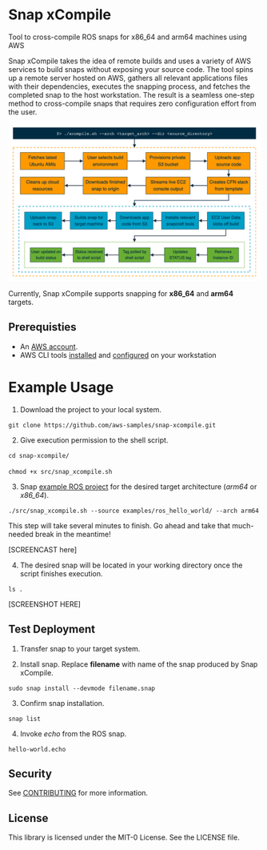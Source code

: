 # Snap xCompile
Tool to cross-compile ROS snaps for x86_64 and arm64 machines using AWS

Snap xCompile takes the idea of remote builds and uses a variety of AWS services to build snaps without exposing your source code. The tool spins up a remote server hosted on AWS, gathers all relevant applications files with their dependencies, executes the snapping process, and fetches the completed snap to the host workstation. The result is a seamless one-step method to cross-compile snaps that requires zero configuration effort from the user.

![Pipeline for Snap xCompile](images/workflow.png)

Currently, Snap xCompile supports snapping for **x86_64** and **arm64** targets.


## Prerequisties
* An [AWS account](https://aws.amazon.com/premiumsupport/knowledge-center/create-and-activate-aws-account/).
* AWS CLI tools [installed](https://docs.aws.amazon.com/cli/latest/userguide/install-cliv2.html) and [configured](https://docs.aws.amazon.com/cli/latest/userguide/cli-configure-quickstart.html) on your workstation


# Example Usage

1. Download the project to your local system.

```
git clone https://github.com/aws-samples/snap-xcompile.git
```

2. Give execution permission to the shell script.

```
cd snap-xcompile/

chmod +x src/snap_xcompile.sh
```

3. Snap [example ROS project](https://github.com/aws-samples/snap-xcompile/tree/main/examples/ros_hello_world) for the desired target architecture (*arm64* or *x86_64*).

```
./src/snap_xcompile.sh --source examples/ros_hello_world/ --arch arm64
```

This step will take several minutes to finish. Go ahead and take that much-needed break in the meantime!

[SCREENCAST here]

4. The desired snap will be located in your working directory once the script finishes execution.
```
ls .
```
[SCREENSHOT HERE]


## Test Deployment

1. Transfer snap to your target system.

2. Install snap. Replace **filename** with name of the snap produced by Snap xCompile.
```
sudo snap install --devmode filename.snap
```
  
3. Confirm snap installation.
```
snap list
```
  
4. Invoke _echo_ from the ROS snap.
```
hello-world.echo
```


## Security

See [CONTRIBUTING](CONTRIBUTING.md#security-issue-notifications) for more information.


## License

This library is licensed under the MIT-0 License. See the LICENSE file.
